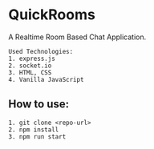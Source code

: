 # QuickRooms

A Realtime Room Based Chat Application. 

```
Used Technologies:
1. express.js
2. socket.io
3. HTML, CSS
4. Vanilla JavaScript
```

## How to use:
```
1. git clone <repo-url>
2. npm install
3. npm run start
```
